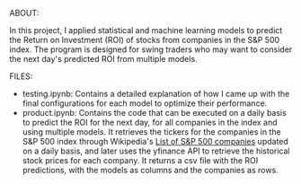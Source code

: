 ABOUT:

In this project, I applied statistical and machine learning models to predict the Return on Investment (ROI) of stocks from companies in the S&P 500 index. The program is designed for swing traders who may want to consider the next day's predicted ROI from multiple models. 

FILES:

- testing.ipynb: Contains a detailed explanation of how I came up with the final configurations for each model to optimize their performance.
- product.ipynb: Contains the code that can be executed on a daily basis to predict the ROI for the next day, for all companies in the index and using multiple models. It retrieves the tickers for the companies in the S&P 500 index through Wikipedia's [List of S&P 500 companies](https://en.wikipedia.org/wiki/List_of_S%26P_500_companies) updated on a daily basis, and later uses the yfinance API to retrieve the historical stock prices for each company. It returns a csv file with the ROI predictions, with the models as columns and the companies as rows. 
